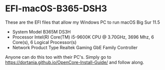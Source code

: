 # EFI-macOS-B365-DSH3
These are the EFI files that allow my Windows PC to run macOS Big Sur 11.5

- System Model B365M DS3H
- Processor	Intel(R) Core(TM) i5-9600K CPU @ 3.70GHz, 3696 Mhz, 6 Core(s), 6 Logical Processor(s)
- Network Product Type	Realtek Gaming GbE Family Controller

Anyone can do this too with their PC's. Simply go to https://dortania.github.io/OpenCore-Install-Guide/ and follow along.
